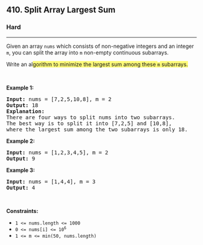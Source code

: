<h2>410. Split Array Largest Sum</h2><h3>Hard</h3><hr><div><p>Given an array <code>nums</code> which consists of non-negative integers and an integer <code>m</code>, you can split the array into <code>m</code> non-empty continuous subarrays.</p>

<p>Write an al<gistnote class="gistnote-highlight" highlightid="d9959c65-7c0e-4f0e-adb3-559bafe449ad" colornum="3" style="background-color: rgb(255, 251, 120);" id="d9959c65-7c0e-4f0e-adb3-559bafe449ad">gorithm to minimize the largest sum among these </gistnote><code><gistnote class="gistnote-highlight" highlightid="d9959c65-7c0e-4f0e-adb3-559bafe449ad" colornum="3" style="background-color: rgb(255, 251, 120);">m</gistnote></code><gistnote class="gistnote-highlight" highlightid="d9959c65-7c0e-4f0e-adb3-559bafe449ad" colornum="3" style="background-color: rgb(255, 251, 120);"> subarrays.</gistnote></p>

<p>&nbsp;</p>
<p><strong>Example 1:</strong></p>

<pre><strong>Input:</strong> nums = [7,2,5,10,8], m = 2
<strong>Output:</strong> 18
<strong>Explanation:</strong>
There are four ways to split nums into two subarrays.
The best way is to split it into [7,2,5] and [10,8],
where the largest sum among the two subarrays is only 18.
</pre>

<p><strong>Example 2:</strong></p>

<pre><strong>Input:</strong> nums = [1,2,3,4,5], m = 2
<strong>Output:</strong> 9
</pre>

<p><strong>Example 3:</strong></p>

<pre><strong>Input:</strong> nums = [1,4,4], m = 3
<strong>Output:</strong> 4
</pre>

<p>&nbsp;</p>
<p><strong>Constraints:</strong></p>

<ul>
	<li><code>1 &lt;= nums.length &lt;= 1000</code></li>
	<li><code>0 &lt;= nums[i] &lt;= 10<sup>6</sup></code></li>
	<li><code>1 &lt;= m &lt;= min(50, nums.length)</code></li>
</ul>
</div>